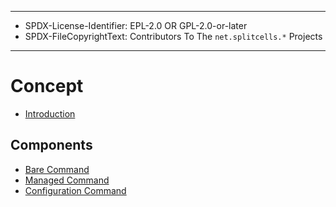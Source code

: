 ----
* SPDX-License-Identifier: EPL-2.0 OR GPL-2.0-or-later
* SPDX-FileCopyrightText: Contributors To The `net.splitcells.*` Projects
----
# Concept

* [Introduction](./concept/introduction.md)

## Components
* [Bare Command](./concept/bare.command.md)
* [Managed Command](./concept/managed.command.md)
* [Configuration Command](./concept/config.command.md)

